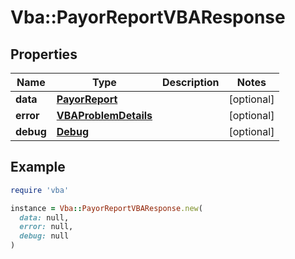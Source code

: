 # Vba::PayorReportVBAResponse

## Properties

| Name | Type | Description | Notes |
| ---- | ---- | ----------- | ----- |
| **data** | [**PayorReport**](PayorReport.md) |  | [optional] |
| **error** | [**VBAProblemDetails**](VBAProblemDetails.md) |  | [optional] |
| **debug** | [**Debug**](Debug.md) |  | [optional] |

## Example

```ruby
require 'vba'

instance = Vba::PayorReportVBAResponse.new(
  data: null,
  error: null,
  debug: null
)
```

